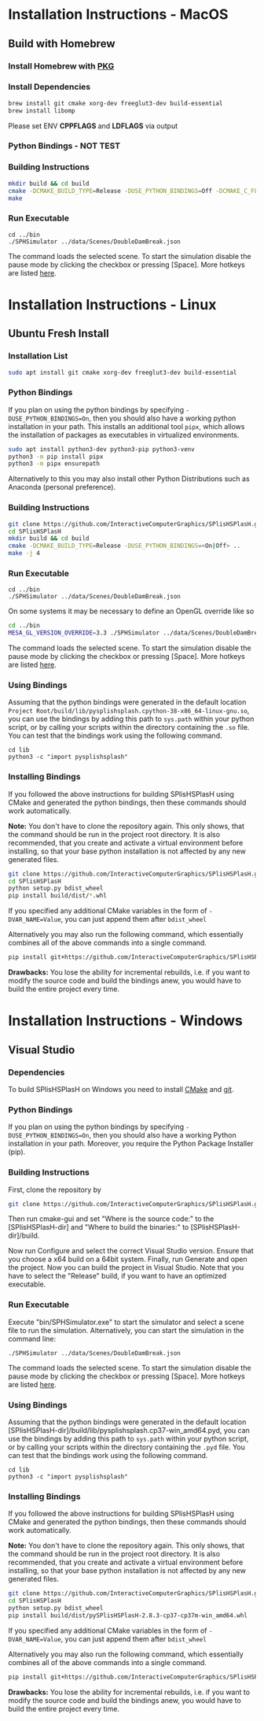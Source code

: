 # Installation Instructions - MacOS

## Build with Homebrew

### Install Homebrew with [PKG](https://github.com/Homebrew/brew/releases/latest)

### Install Dependencies

```bash
brew install git cmake xorg-dev freeglut3-dev build-essential
brew install libomp
```

Please set ENV **CPPFLAGS** and **LDFLAGS** via output

### Python Bindings - NOT TEST

### Building Instructions

```bash
mkdir build && cd build
cmake -DCMAKE_BUILD_TYPE=Release -DUSE_PYTHON_BINDINGS=Off -DCMAKE_C_FLAGS="$CPPFLAGS" -DCMAKE_CXX_FLAGS="$CPPFLAGS" -DCMAKE_EXE_LINKER_FLAGS="$LDFLAGS" -DCMAKE_CXX_STANDARD=17 ..
make 
```

### Run Executable

```
cd ../bin
./SPHSimulator ../data/Scenes/DoubleDamBreak.json
```

The command loads the selected scene. To start the simulation disable the pause mode by clicking the checkbox or pressing [Space]. More hotkeys are listed [here](getting_started.md).

# Installation Instructions - Linux

## Ubuntu Fresh Install

### Installation List

```bash
sudo apt install git cmake xorg-dev freeglut3-dev build-essential
```

### Python Bindings

If you plan on using the python bindings by specifying `-DUSE_PYTHON_BINDINGS=On`, then you should also have a working python installation in your path. This installs an additional tool `pipx`, which allows the installation of packages as executables in virtualized environments.

```bash
sudo apt install python3-dev python3-pip python3-venv
python3 -m pip install pipx
python3 -m pipx ensurepath
```

Alternatively to this you may also install other Python Distributions such as Anaconda (personal preference).

### Building Instructions

```bash
git clone https://github.com/InteractiveComputerGraphics/SPlisHSPlasH.git
cd SPlisHSPlasH
mkdir build && cd build
cmake -DCMAKE_BUILD_TYPE=Release -DUSE_PYTHON_BINDINGS=<On|Off> ..
make -j 4
```

### Run Executable

```
cd ../bin
./SPHSimulator ../data/Scenes/DoubleDamBreak.json
```

On some systems it may be necessary to define an OpenGL override like so

```bash
cd ../bin
MESA_GL_VERSION_OVERRIDE=3.3 ./SPHSimulator ../data/Scenes/DoubleDamBreak.json
```

The command loads the selected scene. To start the simulation disable the pause mode by clicking the checkbox or pressing [Space]. More hotkeys are listed [here](getting_started.md).

### Using Bindings

Assuming that the python bindings were generated in the default location `Project Root/build/lib/pysplishsplash.cpython-38-x86_64-linux-gnu.so`, you can use the bindings by adding this path to `sys.path` within your python script, or by calling your scripts within the directory containing the `.so` file. You can test that the bindings work using the following command.

```
cd lib
python3 -c "import pysplishsplash"
```

### Installing Bindings

If you followed the above instructions for building SPlisHSPlasH using CMake and generated the python bindings, then these commands should work automatically. 

**Note:** You don't have to clone the repository again. This only shows, that the command should be run in the project root directory. It is also recommended, that you create and activate a virtual environment before installing, so that your base python installation is not affected by any new generated files. 

```bash
git clone https://github.com/InteractiveComputerGraphics/SPlisHSPlasH.git
cd SPlisHSPlasH
python setup.py bdist_wheel
pip install build/dist/*.whl
```

If you specified any additional CMake variables in the form of `-DVAR_NAME=Value`, you can just append them after `bdist_wheel`

Alternatively you may also run the following command, which essentially combines all of the above commands into a single command. 

```bash
pip install git+https://github.com/InteractiveComputerGraphics/SPlisHSPlasH.git
```

**Drawbacks:** You lose the ability for incremental rebuilds, i.e. if you want to modify the source code and build the bindings anew, you would have to build the entire project every time.

# Installation Instructions - Windows

## Visual Studio 

### Dependencies

To build SPlisHSPlasH on Windows you need to install [CMake](https://cmake.org) and [git](https://git-scm.com/).

### Python Bindings

If you plan on using the python bindings by specifying `-DUSE_PYTHON_BINDINGS=On`, then you should also have a working Python installation in your path. Moreover, you require the Python Package Installer (pip).

### Building Instructions

First, clone the repository by

```bash
git clone https://github.com/InteractiveComputerGraphics/SPlisHSPlasH.git
```

Then run cmake-gui and set "Where is the source code:" to the [SPlisHSPlasH-dir] and "Where to build the binaries:" to [SPlisHSPlasH-dir]/build.

Now run Configure and select the correct Visual Studio version. Ensure that you choose a x64 build on a 64bit system. Finally, run Generate and open the project. Now you can build the project in Visual Studio. Note that you have to select the "Release" build, if you want to have an optimized executable.


### Run Executable

Execute "bin/SPHSimulator.exe" to start the simulator and select a scene file to run the simulation. Alternatively, you can start the simulation in the command line:

```
./SPHSimulator ../data/Scenes/DoubleDamBreak.json
```

The command loads the selected scene. To start the simulation disable the pause mode by clicking the checkbox or pressing [Space]. More hotkeys are listed [here](getting_started.md).

### Using Bindings

Assuming that the python bindings were generated in the default location [SPlisHSPlasH-dir]/build/lib/pysplishsplash.cp37-win_amd64.pyd, you can use the bindings by adding this path to `sys.path` within your python script, or by calling your scripts within the directory containing the `.pyd` file. You can test that the bindings work using the following command.

```
cd lib
python3 -c "import pysplishsplash"
```

### Installing Bindings

If you followed the above instructions for building SPlisHSPlasH using CMake and generated the python bindings, then these commands should work automatically. 

**Note:** You don't have to clone the repository again. This only shows, that the command should be run in the project root directory. It is also recommended, that you create and activate a virtual environment before installing, so that your base python installation is not affected by any new generated files. 

```bash
git clone https://github.com/InteractiveComputerGraphics/SPlisHSPlasH.git
cd SPlisHSPlasH
python setup.py bdist_wheel
pip install build/dist/pySPlisHSPlasH-2.8.3-cp37-cp37m-win_amd64.whl
```

If you specified any additional CMake variables in the form of `-DVAR_NAME=Value`, you can just append them after `bdist_wheel`

Alternatively you may also run the following command, which essentially combines all of the above commands into a single command. 

```bash
pip install git+https://github.com/InteractiveComputerGraphics/SPlisHSPlasH.git
```

**Drawbacks:** You lose the ability for incremental rebuilds, i.e. if you want to modify the source code and build the bindings anew, you would have to build the entire project every time.
